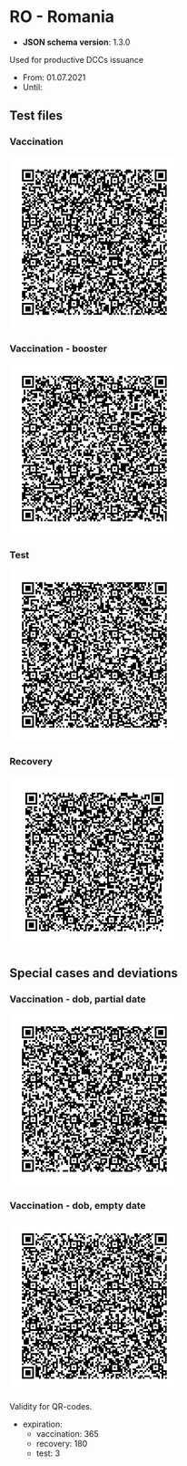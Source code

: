 # RO - Romania

* **JSON schema version**: 1.3.0

Used for productive DCCs issuance
* From: 01.07.2021
* Until:

## Test files

### Vaccination

![VAC](VAC.png)

### Vaccination - booster

![VAC_BOOSTER](VAC_BOOSTER.png)

### Test

![TEST](TEST.png)

### Recovery

![REC](REC.png)


## Special cases and deviations

### Vaccination - dob, partial date

![specialcases/VAC](specialcases/VAC-11.png)

### Vaccination - dob, empty date

![specialcases/VAC](specialcases/VAC-12.png)




Validity for QR-codes.
 - expiration:
    - vaccination: 365
    - recovery: 180
    - test: 3